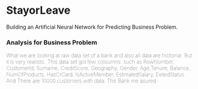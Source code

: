 # StayorLeave   
Building an Artificial Neural Network for Predicting Business Problem.

### Analysis for Business Problem
<p style="font-weight:100">
What we are looking at raw data set of a bank and also all data are frictional. But it is very realistic. This data set got few coloumns. such as RowNumber, CustomerId, Surname, CreditScore, Geography, Gender, Age,Tenure, Balance, NumOfProducts, HasCrCard, IsActiveMember,  EstimatedSalary, ExitedStatus. And There are 10000 customers with data. The Bank me asured
</p>
